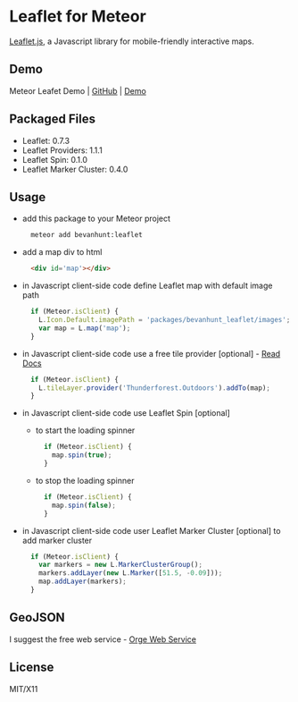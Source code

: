 # Leaflet for Meteor

[Leaflet.js](http://leafletjs.com/), a Javascript library for mobile-friendly interactive maps.

## Demo
Meteor Leafet Demo  |  [GitHub](https://github.com/bevanhunt/meteor-leaflet-demo)  |  [Demo](http://leaflet.meteor.com)

## Packaged Files
- Leaflet: 0.7.3
- Leaflet Providers: 1.1.1
- Leaflet Spin: 0.1.0
- Leaflet Marker Cluster: 0.4.0

## Usage
- add this package to your Meteor project
  ```bash
    meteor add bevanhunt:leaflet
  ```

- add a map div to html
  ```html
    <div id='map'></div>
  ```

- in Javascript client-side code define Leaflet map with default image path

  ```javascript
    if (Meteor.isClient) {
      L.Icon.Default.imagePath = 'packages/bevanhunt_leaflet/images';
      var map = L.map('map');
    }
  ```

- in Javascript client-side code use a free tile provider [optional] - [Read Docs](https://github.com/leaflet-extras/leaflet-providers)

  ```javascript
    if (Meteor.isClient) {
      L.tileLayer.provider('Thunderforest.Outdoors').addTo(map);
    }
  ```

- in Javascript client-side code use Leaflet Spin [optional]

  - to start the loading spinner
    ```javascript
      if (Meteor.isClient) {
        map.spin(true);
      }
    ```

  - to stop the loading spinner
    ```javascript
      if (Meteor.isClient) {
        map.spin(false);
      }
    ```

- in Javascript client-side code user Leaflet Marker Cluster [optional] to add marker cluster
    ```javascript
      if (Meteor.isClient) {
        var markers = new L.MarkerClusterGroup();
        markers.addLayer(new L.Marker([51.5, -0.09]));
        map.addLayer(markers);
      }
    ```

## GeoJSON
I suggest the free web service - [Orge Web Service](http://ogre.adc4gis.com/)

## License
MIT/X11
